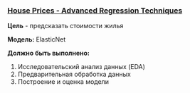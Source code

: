 ### [House Prices - Advanced Regression Techniques](https://www.kaggle.com/competitions/house-prices-advanced-regression-techniques)

__Цель__ - предсказать стоимости жилья

__Модель:__ ElasticNet

__Должно быть выполнено:__
1) Исследовательский анализ данных (EDA)
2) Предварительная обработка данных
3) Построение и оценка модели